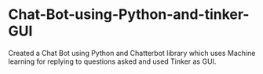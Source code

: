 # Chat-Bot-using-Python-and-tinker-GUI
Created a Chat Bot using Python and Chatterbot library which uses Machine learning for replying to questions asked and used Tinker as GUI.

